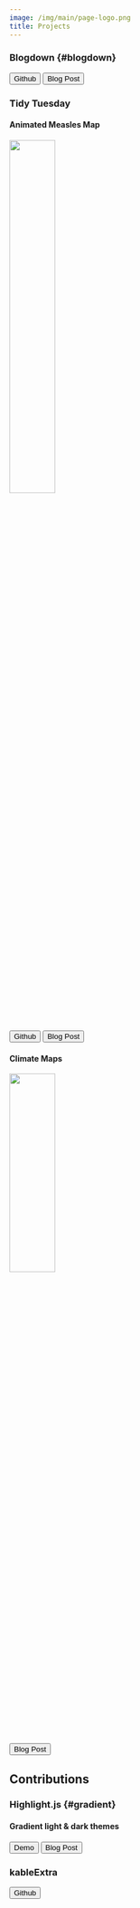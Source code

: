 ```yaml
---
image: /img/main/page-logo.png
title: Projects
---
```



### Blogdown {#blogdown} 
<p><a href="https://github.com/samiaab1990/blogdown"><button class="gitbtn"> Github <i class="fab fa-github-alt"></i></button></a>
<a href="http://samia.rbind.io/post/making-a-static-website-using-blogdown/"><button class="gitbtn"> Blog Post <i class="far fa-sticky-note"></i></button></a></p>

### Tidy Tuesday 
#### Animated Measles Map
<p><img src="/img/post/measlesmap_thumb.gif" width=40%></p>
<p><a href="https://github.com/samiaab1990/SamiasTidyTuesdayProjects/blob/master/Week50-Disease/README.md"><button class="gitbtn"> Github <i class="fab fa-github-alt"></i></button></a>
<a href="https://samia.rbind.io/post/making-an-animated-measles-map-a-tidy-tuesday-project/"><button class="gitbtn"> Blog Post <i class="far fa-sticky-note"></i></button></a></p>

#### Climate Maps
<p><img src="/img/post/climate_mapgif.gif" width=40% height=30%></p>
<p><a href="http://samia.rbind.io/post/australia-wildfires-a-tidy-tuesday-project-from-january-2020/"><button class="gitbtn"> Blog Post <i class="far fa-sticky-note"></i></button></a></p>

## Contributions

### Highlight.js {#gradient}
#### Gradient light & dark themes 

<a href="https://highlightjs.org/static/demo/"><button class="gitbtn"> Demo <i class="fas fa-laptop-code"></i></i></button></a>
<a href="https://samia.rbind.io/post/syntax-highlighting-in-html/"><button class="gitbtn"> Blog Post <i class="far fa-sticky-note"></i></button></a></p>

### kableExtra

<a href="https://github.com/haozhu233/kableExtra"><button class="gitbtn"> Github <i class="fab fa-github-alt"></i></button></a>
